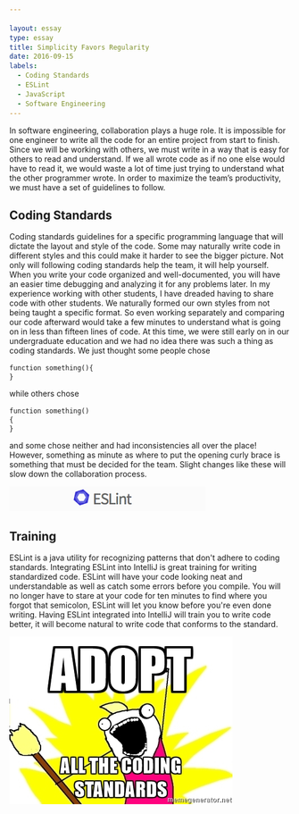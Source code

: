 ```yaml
---

layout: essay
type: essay
title: Simplicity Favors Regularity
date: 2016-09-15
labels:
  - Coding Standards
  - ESLint
  - JavaScript
  - Software Engineering
---
```


In software engineering, collaboration plays a huge role. It is impossible for one engineer to write all the code for an entire project from start to finish. Since we will be working with others, we must write in a way that is easy for others to read and understand. If we all wrote code as if no one else would have to read it, we would waste a lot of time just trying to understand what the other programmer wrote. In order to maximize the team’s productivity, we must have a set of guidelines to follow.
## Coding Standards
Coding standards guidelines for a specific programming language that will dictate the layout and style of the code. Some may naturally write code in different styles and this could make it harder to see the bigger picture. Not only will following coding standards help the team, it will help yourself. When you write your code organized and well-documented, you will have an easier time debugging and analyzing it for any problems later. 
In my experience working with other students, I have dreaded having to share code with other students. We naturally formed our own styles from not being taught a specific format. So even working separately and comparing our code afterward would take a few minutes to understand what is going on in less than fifteen lines of code. At this time, we were still early on in our undergraduate education and we had no idea there was such a thing as coding standards. We just thought some people chose 
```
function something(){
}
```
while others chose 
```
function something()
{
}
```
and some chose neither and had inconsistencies all over the place! However, something as minute as where to put the opening curly brace is something that must be decided for the team. Slight changes like these will slow down the collaboration process.

<img src="../images/eslint1.png">

## Training


ESLint is a java utility for recognizing patterns that don't adhere to coding standards. Integrating ESLint into IntelliJ is great training for writing standardized code. ESLint will have your code looking neat and understandable as well as catch some errors before you compile. You will no longer have to stare at your code for ten minutes to find where you forgot that semicolon, ESLint will let you know before you're even done writing. Having ESLint integrated into IntelliJ will train you to write code better, it will become natural to write code that conforms to the standard. 

<img src="../images/meme1.jpg">
